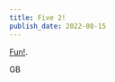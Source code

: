 ```yaml
---
title: Five 2!
publish_date: 2022-08-15
---
```


[Fun!](https://github.com/gwenbell/blog/discussions/1#discussion-4306448).

GB

